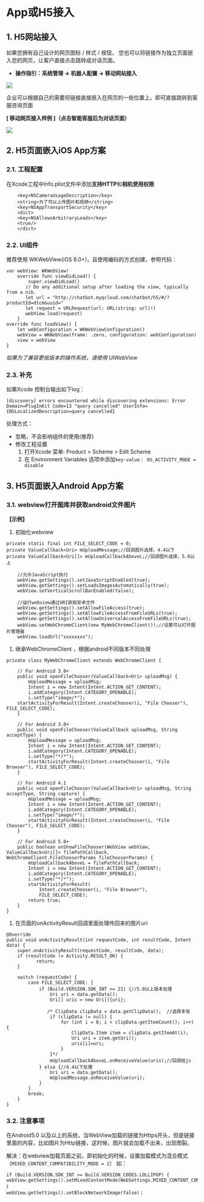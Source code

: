 # App或H5接入

## 1. H5网站接入

如果您拥有自己设计的网页图标 / 样式 / 按钮， 您也可以将链接作为独立页面嵌入您的网页，让客户直接点击跳转成对话页面。

* **操作指引：系统管理 -&gt; 机器人配置 -&gt; 移动网站接入**

![](../.gitbook/assets/screencapture-chatbot-myqcloud-chatbotdev-2019-11-15-14_07_46.png)

企业可以根据自己的需要将链接直接嵌入在网页的一些位置上。即可直接跳转到客服咨询页面

**\[ 移动网页接入样例 \]（点击智能客服后为对话页面）**

![](../.gitbook/assets/screencapture-chatbot-myqcloud-chatbot-h5-2019-11-15-14_08_56.png)

## 2. H5页面嵌入iOS App方案 <a id="h5&#x9875;&#x9762;&#x5D4C;&#x5165;ios-app&#x65B9;&#x6848;"></a>

### 2.1. 工程配置 <a id="&#x5DE5;&#x7A0B;&#x914D;&#x7F6E;"></a>

在Xcode工程中Info.plist文件中添加**支持HTTP**和**相机使用权限**

```text
    <key>NSCameraUsageDescription</key>
    <string>为了可以上传图片和视频</string>
    <key>NSAppTransportSecurity</key>
    <dict>
    <key>NSAllowsArbitraryLoads</key>
    <true/>
    </dict>
```

### 2.2. UI组件 <a id="ui&#x7EC4;&#x4EF6;"></a>

推荐使用 WKWebView\(iOS 8.0+\)，且使用编码的方式创建，参照代码：

```text
var webView: WKWebView!
    override func viewDidLoad() {
        super.viewDidLoad()
       // Do any additional setup after loading the view, typically from a nib.
       let url = "http://chatbot.myqcloud.com/chatbot/h5/#/?productId=dtcm&uuid="
       let request = URLRequest(url: URL(string: url)!)
       webView.load(request)
    }
override func loadView() {
    let webConfiguration = WKWebViewConfiguration()
    webView = WKWebView(frame: .zero, configuration: webConfiguration)
    view = webView
}
```

_如果为了兼容更低版本的操作系统，请使用 UIWebView_

### 2.3. 补充 <a id="&#x8865;&#x5145;"></a>

如果Xcode 控制台输出如下log：

```text
[discovery] errors encountered while discovering extensions: Error Domain=PlugInKit Code=13 "query cancelled" UserInfo={NSLocalizedDescription=query cancelled}
```

处理方式：

* 忽略，不会影响组件的使用\(推荐\)
* 修改工程设置
  1. 打开Xcode 菜单: Product &gt; Scheme &gt; Edit Scheme
  2. 在 Environment Variables 选项中添加`key-value： OS_ACTIVITY_MODE = disable`

## 3. H5页面嵌入Android App方案 <a id="h5&#x9875;&#x9762;&#x5D4C;&#x5165;android-app&#x65B9;&#x6848;"></a>

### 3.1. webview打开图库并获取android文件图片 <a id="webview&#x6253;&#x5F00;&#x56FE;&#x5E93;&#x5E76;&#x83B7;&#x53D6;android&#x6587;&#x4EF6;&#x56FE;&#x7247;"></a>

**【示例】**

1. 初始化webview

```text
private static final int FILE_SELECT_CODE = 0;
private ValueCallback<Uri> mUploadMessage;//回调图片选择，4.4以下
private ValueCallback<Uri[]> mUploadCallbackAboveL;//回调图片选择，5.0以上

    //允许JavaScript执行
    webView.getSettings().setJavaScriptEnabled(true);
    webView.getSettings().setLoadsImagesAutomatically(true);
    webView.setVerticalScrollBarEnabled(false);

    //运行webview通过URI获取安卓文件
    webView.getSettings().setAllowFileAccess(true);
    webView.getSettings().setAllowFileAccessFromFileURLs(true);
    webView.getSettings().setAllowUniversalAccessFromFileURLs(true);
    webView.setWebChromeClient(new MyWebChromeClient());//设置可以打开图片管理器
    webView.loadUrl("xxxxxxxx");
```

1. 继承WebChromeClient ，根据android不同版本不同处理

```text
private class MyWebChromeClient extends WebChromeClient {

    // For Android 3.0+
    public void openFileChooser(ValueCallback<Uri> uploadMsg) {
        mUploadMessage = uploadMsg;
        Intent i = new Intent(Intent.ACTION_GET_CONTENT);
        i.addCategory(Intent.CATEGORY_OPENABLE);
        i.setType("image/*");
    startActivityForResult(Intent.createChooser(i, "File Chooser"), FILE_SELECT_CODE);
    }

    // For Android 3.0+
    public void openFileChooser(ValueCallback uploadMsg, String acceptType) {
        mUploadMessage = uploadMsg;
        Intent i = new Intent(Intent.ACTION_GET_CONTENT);
        i.addCategory(Intent.CATEGORY_OPENABLE);
        i.setType("*/*");
        startActivityForResult(Intent.createChooser(i, "File Browser"), FILE_SELECT_CODE);
    }

    // For Android 4.1
    public void openFileChooser(ValueCallback<Uri> uploadMsg, String acceptType, String capture) {
        mUploadMessage = uploadMsg;
        Intent i = new Intent(Intent.ACTION_GET_CONTENT);
        i.addCategory(Intent.CATEGORY_OPENABLE);
        i.setType("image/*");
        startActivityForResult(Intent.createChooser(i, "File Chooser"), FILE_SELECT_CODE);
    }

    // For Android 5.0+
    public boolean onShowFileChooser(WebView webView, ValueCallback<Uri[]> filePathCallback, WebChromeClient.FileChooserParams fileChooserParams) {
        mUploadCallbackAboveL = filePathCallback;
        Intent i = new Intent(Intent.ACTION_GET_CONTENT);
        i.addCategory(Intent.CATEGORY_OPENABLE);
        i.setType("*/*");
        startActivityForResult(
            Intent.createChooser(i, "File Browser"),
            FILE_SELECT_CODE);
        return true;
    }
}
```

1. 在页面的onActivityResult回调里面处理传回来的图片uri

```text
@Override
public void onActivityResult(int requestCode, int resultCode, Intent data) {
    super.onActivityResult(requestCode, resultCode, data);
    if (resultCode != Activity.RESULT_OK) {
           return;
    }

    switch (requestCode) {
        case FILE_SELECT_CODE: {
            if (Build.VERSION.SDK_INT >= 21) {//5.0以上版本处理
                Uri uri = data.getData();
                Uri[] uris = new Uri[]{uri};

               /* ClipData clipData = data.getClipData();  //选择多张
                if (clipData != null) {
                    for (int i = 0; i < clipData.getItemCount(); i++) {
                        ClipData.Item item = clipData.getItemAt(i);
                        Uri uri = item.getUri();
                        uris[i]=uri;
                    }
                }*/
                mUploadCallbackAboveL.onReceiveValue(uris);//回调给js
            } else {//4.4以下处理
                Uri uri = data.getData();
                mUploadMessage.onReceiveValue(uri);
            }
        }
        break;
    }
}
```

### 3.2. 注意事项 <a id="&#x6CE8;&#x610F;&#x4E8B;&#x9879;"></a>

在Android5.0 以及以上的系统，当WebView加载的链接为Https开头，但是链接里面的内容，比如图片为Http链接，这时候，图片就会加载不出来，出现图裂。

解决：在webview加载页面之前，即初始化的时候，设置加载模式为混合模式（`MIXED_CONTENT_COMPATIBILITY_MODE = 2`） 如：

```text
if (Build.VERSION.SDK_INT >= Build.VERSION_CODES.LOLLIPOP) {
webView.getSettings().setMixedContentMode(WebSettings.MIXED_CONTENT_COMPATIBILITY_MODE);
｝
webView.getSettings().setBlockNetworkImage(false)；
```

